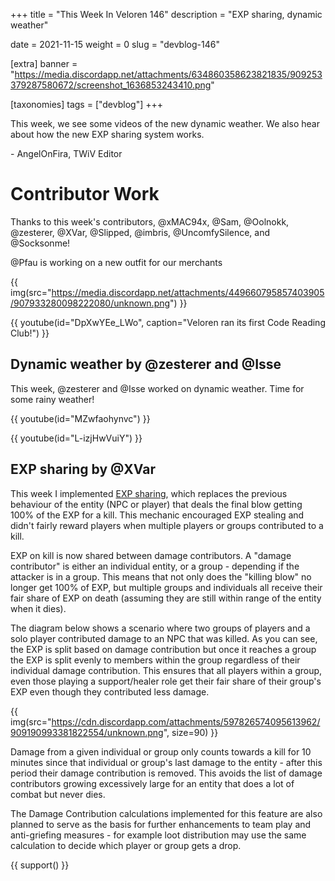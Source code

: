 +++
title = "This Week In Veloren 146"
description = "EXP sharing, dynamic weather"

date = 2021-11-15
weight = 0
slug = "devblog-146"

[extra]
banner = "https://media.discordapp.net/attachments/634860358623821835/909253379287580672/screenshot_1636853243410.png"

[taxonomies]
tags = ["devblog"]
+++

This week, we see some videos of the new dynamic weather. We also hear about how
the new EXP sharing system works.

\- AngelOnFira, TWiV Editor

# Contributor Work

Thanks to this week's contributors, @xMAC94x, @Sam, @Oolnokk, @zesterer, @XVar,
@Slipped, @imbris, @UncomfySilence, and @Socksonme!

@Pfau is working on a new outfit for our merchants

{{
    img(src="https://media.discordapp.net/attachments/449660795857403905/907933280098222080/unknown.png")
}}

{{
    youtube(id="DpXwYEe_LWo",
    caption="Veloren ran its first Code Reading Club!")
}}

## Dynamic weather by @zesterer and @Isse

This week, @zesterer and @Isse worked on dynamic weather. Time for some rainy
weather!

{{
    youtube(id="MZwfaohynvc")
}}

{{
    youtube(id="L-izjHwVuiY")
}}

## EXP sharing by @XVar

This week I implemented [EXP sharing](https://gitlab.com/veloren/veloren/-/merge_requests/2986), which replaces the
previous behaviour of the entity (NPC or player) that deals the final blow
getting 100% of the EXP for a kill. This mechanic encouraged EXP stealing and
didn't fairly reward players when multiple players or groups contributed to a
kill.

EXP on kill is now shared between damage contributors. A "damage contributor" is
either an individual entity, or a group - depending if the attacker is in a
group. This means that not only does the "killing blow" no longer get 100% of
EXP, but multiple groups and individuals all receive their fair share of EXP on
death (assuming they are still within range of the entity when it dies).

The diagram below shows a scenario where two groups of players and a solo player
contributed damage to an NPC that was killed. As you can see, the EXP is split
based on damage contribution but once it reaches a group the EXP is split evenly
to members within the group regardless of their individual damage contribution.
This ensures that all players within a group, even those playing a
support/healer role get their fair share of their group's EXP even though they
contributed less damage.

{{
    img(src="https://cdn.discordapp.com/attachments/597826574095613962/909190993381822554/unknown.png",
    size=90)
}}

Damage from a given individual or group only counts towards a kill for 10
minutes since that individual or group's last damage to the entity - after this
period their damage contribution is removed. This avoids the list of damage
contributors growing excessively large for an entity that does a lot of combat
but never dies.

The Damage Contribution calculations implemented for this feature are also
planned to serve as the basis for further enhancements to team play and
anti-griefing measures - for example loot distribution may use the same
calculation to decide which player or group gets a drop.

{{ support() }}
